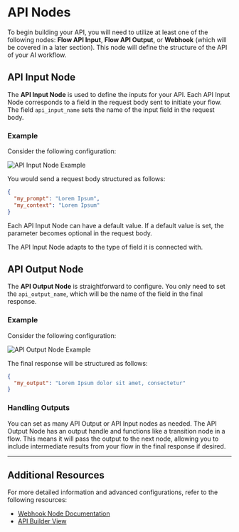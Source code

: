 # API Nodes

To begin building your API, you will need to utilize at least one of the following nodes: **Flow API Input**, **Flow API Output**, or **Webhook** (which will be covered in a later section).
This node will define the structure of the API of your AI workflow.

## API Input Node

The **API Input Node** is used to define the inputs for your API. Each API Input Node corresponds to a field in the request body sent to initiate your flow. The field `api_input_name` sets the name of the input field in the request body.

### Example

Consider the following configuration:

![API Input Node Example](/img/page-images/api-builder/api-builder-1.png)

You would send a request body structured as follows:

```json
{
  "my_prompt": "Lorem Ipsum",
  "my_context": "Lorem Ipsum"
}
```

Each API Input Node can have a default value. If a default value is set, the parameter becomes optional in the request body.

The API Input Node adapts to the type of field it is connected with.

## API Output Node

The **API Output Node** is straightforward to configure. You only need to set the `api_output_name`, which will be the name of the field in the final response.

### Example

Consider the following configuration:

![API Output Node Example](/img/page-images/api-builder/api-builder-2.png)

The final response will be structured as follows:

```json
{
  "my_output": "Lorem Ipsum dolor sit amet, consectetur"
}
```

### Handling Outputs

You can set as many API Output or API Input nodes as needed. The API Output Node has an output handle and functions like a transition node in a flow. This means it will pass the output to the next node, allowing you to include intermediate results from your flow in the final response if desired.

---

## Additional Resources

For more detailed information and advanced configurations, refer to the following resources:

- [Webhook Node Documentation](/docs/pro-features/api-builder/webhooks/)
- [API Builder View](/docs/pro-features/api-builder/builder-view/)
